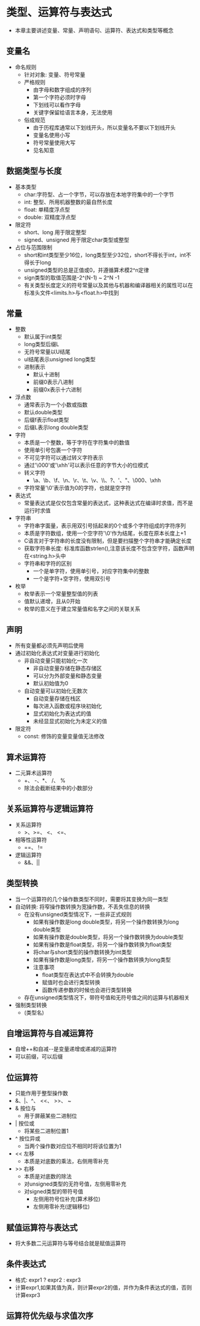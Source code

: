 # 类型、运算符与表达式
- 本章主要讲述变量、常量、声明语句、运算符、表达式和类型等概念
## 变量名
- 命名规则
    - 针对对象: 变量、符号常量
    - 严格规则
        - 由字母和数字组成的序列
        - 第一个字符必须时字母
        - 下划线可以看作字母
        - 关键字保留给语言本身，无法使用
    - 俗成规范
        - 由于历程库通常以下划线开头，所以变量名不要以下划线开头
        - 变量名使用小写
        - 符号常量使用大写
        - 见名知意
## 数据类型与长度
- 基本类型
    - char:字符型、占一个字节，可以存放在本地字符集中的一个字节
    - int: 整型、所用机器整数的最自然长度
    - float: 单精度浮点型
    - double: 双精度浮点型
- 限定符
    - short、long 用于限定整型
    - signed、unsigned 用于限定char类型或整型
- 占位与范围限制
    - short和int类型至少16位，long类型至少32位，short不得长于int，int不得长于long
    - unsigned类型的总是正值或0，并遵循算术模2^n定律
    - sign类型的取值范围是-2^(N-1) ~ 2^N -1
    - 有关类型长度定义的符号常量以及其他与机器和编译器相关的属性可以在标准头文件<limits.h>与<float.h>中找到
## 常量
- 整数
    - 默认属于int类型
    - long类型后缀L
    - 无符号常量以U结尾
    - ul结尾表示unsigned long类型
    - 进制表示
        - 默认十进制
        - 前缀0表示八进制
        - 前缀0x表示十六进制
- 浮点数
    - 通常表示为一个小数或指数
    - 默认double类型
    - 后缀f表示float类型
    - 后缀L表示long double类型
- 字符
    - 本质是一个整数，等于字符在字符集中的数值
    - 使用单引号包裹一个字符
    - 不可见字符可以通过转义字符表示
    - 通过'\000'或'\xhh'可以表示任意的字节大小的位模式
    - 转义字符
        - \a、\b、\f、\n、\r、\t、\v、\\\、\?、\'、\"、\000、\xhh
    - 字符常量'\0'表示值为0的字符，也就是空字符
- 表达式
    - 常量表达式是仅仅包含常量的表达式，这种表达式在编译时求值，而不是运行时求值
- 字符串
    - 字符串字面量，表示用双引号括起来的0个或多个字符组成的字符序列
    - 本质是字符数组，使用一个空字符'\0'作为结尾，长度在原本长度上+1
    - C语言对于字符串的长度没有限制，但是要扫描整个字符串才能确定长度
    - 获取字符串长度: 标准库函数strlen(),注意该长度不包含空字符，函数声明在<string.h>头中
    - 字符串和字符的区别
        - 一个是单字符，使用单引号，对应字符集中的整数
        - 一个是字符+空字符，使用双引号
- 枚举
    - 枚举表示一个常量整型值的列表
    - 值默认递增，且从0开始
    - 枚举的意义在于建立常量值和名字之间的关联关系
## 声明
- 所有变量都必须先声明后使用
- 通过初始化表达式对变量进行初始化
    - 非自动变量只能初始化一次
        - 非自动变量存储在静态存储区
        - 可以分为外部变量和静态变量
        - 默认初始值为0
    - 自动变量可以初始化无数次
        - 自动变量存储在栈区
        - 每次进入函数或程序块初始化
        - 显式初始化为表达式的值
        - 未经显显式初始化为未定义的值
- 限定符
    - const: 修饰的变量变量值无法修改
## 算术运算符
- 二元算术运算符
    - +、 -、*、 /、 %
    - 除法会截断结果中的小数部分
## 关系运算符与逻辑运算符
- 关系运算符
    - \>、>=、 <、 <=、 
- 相等性运算符
    - ==、 !=
- 逻辑运算符
    - &&、||
## 类型转换
- 当一个运算符的几个操作数类型不同时，需要将其变换为同一类型
- 自动转换: 将窄操作数转换为宽操作数，不丢失信息的转换
    - 在没有unsigned类型情况下，一些非正式规则
        - 如果有操作数是long double类型，将另一个操作数转换为long double类型
        - 如果有操作数是double类型，将另一个操作数转换为double类型
        - 如果有操作数是float类型，将另一个操作数转换为float类型
        - 将char与short类型的操作数转换为int类型
        - 如果有操作数是long类型，将另一个操作数转换为long类型
        - 注意事项
            - float类型在表达式中不会转换为double
            - 赋值时也会进行类型转换
            - 函数传递参数的时候也会进行类型转换
    - 存在unsigned类型情况下，带符号值和无符号值之间的运算与机器相关
- 强制类型转换
    - (类型名)
## 自增运算符与自减运算符
- 自增++和自减--是变量递增或递减的运算符
- 可以前缀，可以后缀
## 位运算符
- 只能作用于整型操作数
- &、|、^、 <<、 >>、 ~
- & 按位与
    - 用于屏蔽某些二进制位
- | 按位或
    - 将某些二进制位置1
- ^ 按位异或
    - 当两个操作数对应位不相同时将该位置为1
- << 左移
    - 本质是对底数的乘法，右侧用零补充
- \>> 右移
    - 本质是对底数的除法
    - 对unsigned类型的无符号值，左侧用零补充
    - 对signed类型的带符号值
        - 左侧用符号位补充(算术移位)
        - 左侧用零补充(逻辑移位)
## 赋值运算符与表达式
- 将大多数二元运算符与等号结合就是赋值运算符
## 条件表达式
- 格式: expr1 ? expr2 : expr3
- 计算expr1,如果其值为真，则计算expr2的值，并作为条件表达式的值，否则计算expr3
## 运算符优先级与求值次序